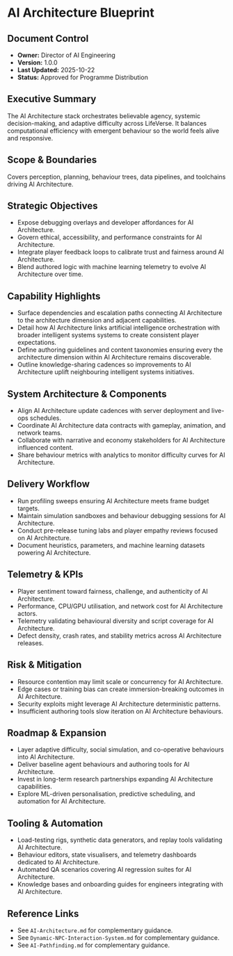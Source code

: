 # AI Architecture Blueprint
## Document Control
- **Owner:** Director of AI Engineering
- **Version:** 1.0.0
- **Last Updated:** 2025-10-22
- **Status:** Approved for Programme Distribution

## Executive Summary
The AI Architecture stack orchestrates believable agency, systemic decision-making, and adaptive
difficulty across LifeVerse. It balances computational efficiency with emergent behaviour so the
world feels alive and responsive.

## Scope & Boundaries
Covers perception, planning, behaviour trees, data pipelines, and toolchains driving AI
Architecture.

## Strategic Objectives
- Expose debugging overlays and developer affordances for AI Architecture.
- Govern ethical, accessibility, and performance constraints for AI Architecture.
- Integrate player feedback loops to calibrate trust and fairness around AI Architecture.
- Blend authored logic with machine learning telemetry to evolve AI Architecture over time.

## Capability Highlights
- Surface dependencies and escalation paths connecting AI Architecture to the architecture dimension and adjacent capabilities.
- Detail how AI Architecture links artificial intelligence orchestration with broader intelligent systems systems to create consistent player expectations.
- Define authoring guidelines and content taxonomies ensuring every the architecture dimension within AI Architecture remains discoverable.
- Outline knowledge-sharing cadences so improvements to AI Architecture uplift neighbouring intelligent systems initiatives.

## System Architecture & Components
- Align AI Architecture update cadences with server deployment and live-ops schedules.
- Coordinate AI Architecture data contracts with gameplay, animation, and network teams.
- Collaborate with narrative and economy stakeholders for AI Architecture influenced content.
- Share behaviour metrics with analytics to monitor difficulty curves for AI Architecture.

## Delivery Workflow
- Run profiling sweeps ensuring AI Architecture meets frame budget targets.
- Maintain simulation sandboxes and behaviour debugging sessions for AI Architecture.
- Conduct pre-release tuning labs and player empathy reviews focused on AI Architecture.
- Document heuristics, parameters, and machine learning datasets powering AI Architecture.

## Telemetry & KPIs
- Player sentiment toward fairness, challenge, and authenticity of AI Architecture.
- Performance, CPU/GPU utilisation, and network cost for AI Architecture actors.
- Telemetry validating behavioural diversity and script coverage for AI Architecture.
- Defect density, crash rates, and stability metrics across AI Architecture releases.

## Risk & Mitigation
- Resource contention may limit scale or concurrency for AI Architecture.
- Edge cases or training bias can create immersion-breaking outcomes in AI Architecture.
- Security exploits might leverage AI Architecture deterministic patterns.
- Insufficient authoring tools slow iteration on AI Architecture behaviours.

## Roadmap & Expansion
- Layer adaptive difficulty, social simulation, and co-operative behaviours into AI Architecture.
- Deliver baseline agent behaviours and authoring tools for AI Architecture.
- Invest in long-term research partnerships expanding AI Architecture capabilities.
- Explore ML-driven personalisation, predictive scheduling, and automation for AI Architecture.

## Tooling & Automation
- Load-testing rigs, synthetic data generators, and replay tools validating AI Architecture.
- Behaviour editors, state visualisers, and telemetry dashboards dedicated to AI Architecture.
- Automated QA scenarios covering AI regression suites for AI Architecture.
- Knowledge bases and onboarding guides for engineers integrating with AI Architecture.

## Reference Links
- See `AI-Architecture.md` for complementary guidance.
- See `Dynamic-NPC-Interaction-System.md` for complementary guidance.
- See `AI-Pathfinding.md` for complementary guidance.
